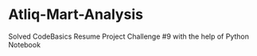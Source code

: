 # Atliq-Mart-Analysis
Solved CodeBasics Resume Project Challenge #9 with the help of Python Notebook
